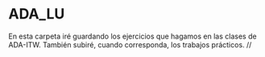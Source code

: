 ﻿# ADA_LU
En esta carpeta iré guardando los ejercicios que hagamos en las clases de ADA-ITW.
También subiré, cuando corresponda, los trabajos prácticos.
//
